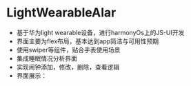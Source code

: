 # LightWearableAlar
- 基于华为light wearable设备，进行harmonyOs上的JS-UI开发
- 界面主要为flex布局，基本达到app简洁与可用性预期
- 使用swiper等组件，贴合手表使用场景
- 集成睡眠情况分析界面
- 实现闹钟添加，修改，删除，查看逻辑
- 界面展示：



